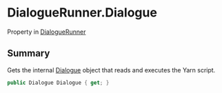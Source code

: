# DialogueRunner.Dialogue

Property in [DialogueRunner](/docs/api/csharp/yarn.unity.dialoguerunner.md)

## Summary


Gets the internal  [Dialogue](yarn.unity.dialoguerunner.dialogue.md)  object that reads and
executes the Yarn script.


```csharp
public Dialogue Dialogue { get; }
```

